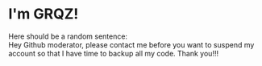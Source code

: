 # I'm GRQZ!
Here should be a random sentence:  
Hey Github moderator, please contact me before you want to suspend my account so that I have time to backup all my code.
Thank you!!!
